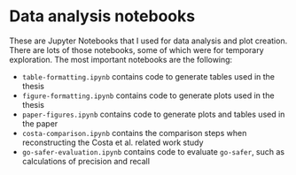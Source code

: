 # Data analysis notebooks

These are Jupyter Notebooks that I used for data analysis and plot creation. There are lots of those notebooks, some of
which were for temporary exploration. The most important notebooks are the following:

 - `table-formatting.ipynb` contains code to generate tables used in the thesis
 - `figure-formatting.ipynb` contains code to generate plots used in the thesis
 - `paper-figures.ipynb` contains code to generate plots and tables used in the paper
 - `costa-comparison.ipynb` contains the comparison steps when reconstructing the Costa et al. related work study
 - `go-safer-evaluation.ipynb` contains code to evaluate `go-safer`, such as calculations of precision and recall
